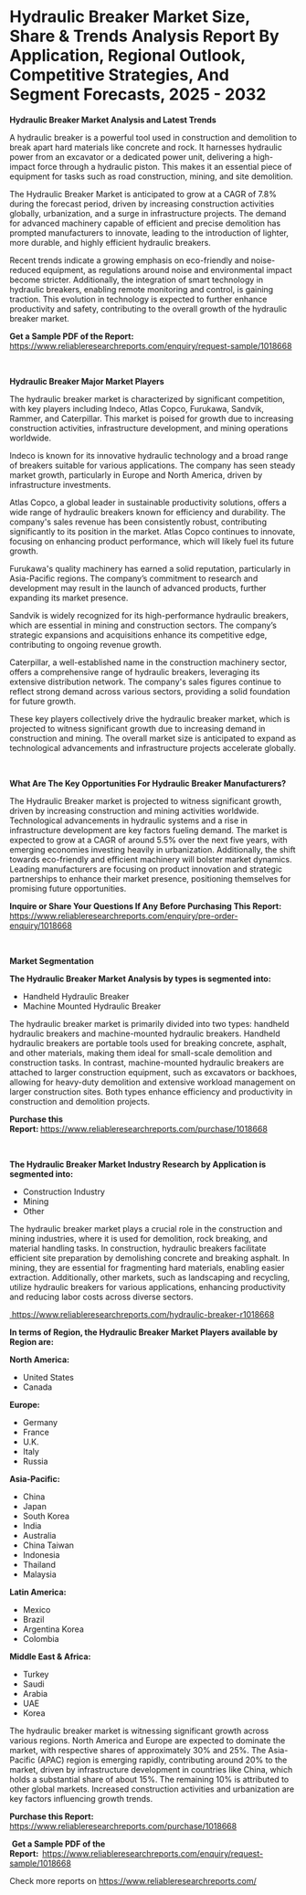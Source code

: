 <p><h1>Hydraulic Breaker Market Size, Share & Trends Analysis Report By Application, Regional Outlook, Competitive Strategies, And Segment Forecasts, 2025 - 2032</h1></p><p><strong>Hydraulic Breaker Market Analysis and Latest Trends</strong></p>
<p><p>A hydraulic breaker is a powerful tool used in construction and demolition to break apart hard materials like concrete and rock. It harnesses hydraulic power from an excavator or a dedicated power unit, delivering a high-impact force through a hydraulic piston. This makes it an essential piece of equipment for tasks such as road construction, mining, and site demolition.</p><p>The Hydraulic Breaker Market is anticipated to grow at a CAGR of 7.8% during the forecast period, driven by increasing construction activities globally, urbanization, and a surge in infrastructure projects. The demand for advanced machinery capable of efficient and precise demolition has prompted manufacturers to innovate, leading to the introduction of lighter, more durable, and highly efficient hydraulic breakers. </p><p>Recent trends indicate a growing emphasis on eco-friendly and noise-reduced equipment, as regulations around noise and environmental impact become stricter. Additionally, the integration of smart technology in hydraulic breakers, enabling remote monitoring and control, is gaining traction. This evolution in technology is expected to further enhance productivity and safety, contributing to the overall growth of the hydraulic breaker market.</p></p>
<p><strong>Get a Sample PDF of the Report:&nbsp;</strong> <a href="https://www.reliableresearchreports.com/enquiry/request-sample/1018668?utm_campaign=2788&utm_medium=2&utm_source=Github&utm_content=ia&utm_term=08042025&utm_id=hydraulic-breaker">https://www.reliableresearchreports.com/enquiry/request-sample/1018668</a></p>
<p>&nbsp;</p>
<p><strong>Hydraulic Breaker Major Market Players</strong></p>
<p><p>The hydraulic breaker market is characterized by significant competition, with key players including Indeco, Atlas Copco, Furukawa, Sandvik, Rammer, and Caterpillar. This market is poised for growth due to increasing construction activities, infrastructure development, and mining operations worldwide.</p><p>Indeco is known for its innovative hydraulic technology and a broad range of breakers suitable for various applications. The company has seen steady market growth, particularly in Europe and North America, driven by infrastructure investments.</p><p>Atlas Copco, a global leader in sustainable productivity solutions, offers a wide range of hydraulic breakers known for efficiency and durability. The company's sales revenue has been consistently robust, contributing significantly to its position in the market. Atlas Copco continues to innovate, focusing on enhancing product performance, which will likely fuel its future growth.</p><p>Furukawa's quality machinery has earned a solid reputation, particularly in Asia-Pacific regions. The company’s commitment to research and development may result in the launch of advanced products, further expanding its market presence.</p><p>Sandvik is widely recognized for its high-performance hydraulic breakers, which are essential in mining and construction sectors. The company’s strategic expansions and acquisitions enhance its competitive edge, contributing to ongoing revenue growth.</p><p>Caterpillar, a well-established name in the construction machinery sector, offers a comprehensive range of hydraulic breakers, leveraging its extensive distribution network. The company's sales figures continue to reflect strong demand across various sectors, providing a solid foundation for future growth.</p><p>These key players collectively drive the hydraulic breaker market, which is projected to witness significant growth due to increasing demand in construction and mining. The overall market size is anticipated to expand as technological advancements and infrastructure projects accelerate globally.</p></p>
<p>&nbsp;</p>
<p><strong>What Are The Key Opportunities For Hydraulic Breaker Manufacturers?</strong></p>
<p><p>The Hydraulic Breaker market is projected to witness significant growth, driven by increasing construction and mining activities worldwide. Technological advancements in hydraulic systems and a rise in infrastructure development are key factors fueling demand. The market is expected to grow at a CAGR of around 5.5% over the next five years, with emerging economies investing heavily in urbanization. Additionally, the shift towards eco-friendly and efficient machinery will bolster market dynamics. Leading manufacturers are focusing on product innovation and strategic partnerships to enhance their market presence, positioning themselves for promising future opportunities.</p></p>
<p><strong>Inquire or Share Your Questions If Any Before Purchasing This Report:</strong> <a href="https://www.reliableresearchreports.com/enquiry/pre-order-enquiry/1018668?utm_campaign=2788&utm_medium=2&utm_source=Github&utm_content=ia&utm_term=08042025&utm_id=hydraulic-breaker">https://www.reliableresearchreports.com/enquiry/pre-order-enquiry/1018668</a></p>
<p>&nbsp;</p>
<p><strong>Market Segmentation</strong></p>
<p><strong>The Hydraulic Breaker Market Analysis by types is segmented into:</strong></p>
<p><ul><li>Handheld Hydraulic Breaker</li><li>Machine Mounted Hydraulic Breaker</li></ul></p>
<p><p>The hydraulic breaker market is primarily divided into two types: handheld hydraulic breakers and machine-mounted hydraulic breakers. Handheld hydraulic breakers are portable tools used for breaking concrete, asphalt, and other materials, making them ideal for small-scale demolition and construction tasks. In contrast, machine-mounted hydraulic breakers are attached to larger construction equipment, such as excavators or backhoes, allowing for heavy-duty demolition and extensive workload management on larger construction sites. Both types enhance efficiency and productivity in construction and demolition projects.</p></p>
<p><strong>Purchase this Report:&nbsp;</strong><a href="https://www.reliableresearchreports.com/purchase/1018668?utm_campaign=2788&utm_medium=2&utm_source=Github&utm_content=ia&utm_term=08042025&utm_id=hydraulic-breaker">https://www.reliableresearchreports.com/purchase/1018668</a></p>
<p>&nbsp;</p>
<p><strong>The Hydraulic Breaker Market Industry Research by Application is segmented into:</strong></p>
<p><ul><li>Construction Industry</li><li>Mining</li><li>Other</li></ul></p>
<p><p>The hydraulic breaker market plays a crucial role in the construction and mining industries, where it is used for demolition, rock breaking, and material handling tasks. In construction, hydraulic breakers facilitate efficient site preparation by demolishing concrete and breaking asphalt. In mining, they are essential for fragmenting hard materials, enabling easier extraction. Additionally, other markets, such as landscaping and recycling, utilize hydraulic breakers for various applications, enhancing productivity and reducing labor costs across diverse sectors.</p></p>
<p><a href="https://www.reliableresearchreports.com/hydraulic-breaker-r1018668?utm_campaign=2788&utm_medium=2&utm_source=Github&utm_content=ia&utm_term=08042025&utm_id=hydraulic-breaker">&nbsp;https://www.reliableresearchreports.com/hydraulic-breaker-r1018668</a></p>
<p><strong>In terms of Region, the Hydraulic Breaker Market Players available by Region are:</strong></p>
<p>
    <p> <strong> North America: </strong>
        <ul>
            <li>United States</li>
            <li>Canada</li>
        </ul>
        </p> 
    <p> <strong> Europe: </strong>
        <ul>
            <li>Germany</li>
            <li>France</li>
            <li>U.K.</li>
            <li>Italy</li>
            <li>Russia</li>
        </ul>
        </p> 
    <p> <strong> Asia-Pacific: </strong>
        <ul>
            <li>China</li>
            <li>Japan</li>
            <li>South Korea</li>
            <li>India</li>
            <li>Australia</li>
            <li>China Taiwan</li>
            <li>Indonesia</li>
            <li>Thailand</li>
            <li>Malaysia</li>
        </ul>
        </p> 
    <p> <strong> Latin America: </strong>
        <ul>
            <li>Mexico</li>
            <li>Brazil</li>
            <li>Argentina Korea</li>
            <li>Colombia</li>
        </ul>
        </p> 
    <p> <strong> Middle East & Africa: </strong>
        <ul>
            <li>Turkey</li>
            <li>Saudi</li>
            <li>Arabia</li>
            <li>UAE</li>
            <li>Korea</li>
        </ul>
    </p>
    </p>
<p><p>The hydraulic breaker market is witnessing significant growth across various regions. North America and Europe are expected to dominate the market, with respective shares of approximately 30% and 25%. The Asia-Pacific (APAC) region is emerging rapidly, contributing around 20% to the market, driven by infrastructure development in countries like China, which holds a substantial share of about 15%. The remaining 10% is attributed to other global markets. Increased construction activities and urbanization are key factors influencing growth trends.</p></p>
<p><strong>Purchase this Report: </strong><a href="https://www.reliableresearchreports.com/purchase/1018668?utm_campaign=2788&utm_medium=2&utm_source=Github&utm_content=ia&utm_term=08042025&utm_id=hydraulic-breaker">https://www.reliableresearchreports.com/purchase/1018668</a></p>
<p>&nbsp;<strong>Get a Sample PDF of the Report:&nbsp;&nbsp;</strong><a href="https://www.reliableresearchreports.com/enquiry/request-sample/1018668?utm_campaign=2788&utm_medium=2&utm_source=Github&utm_content=ia&utm_term=08042025&utm_id=hydraulic-breaker">https://www.reliableresearchreports.com/enquiry/request-sample/1018668</a></p>
<p><strong></strong></p>
<p>Check more reports on <a href="https://www.reliableresearchreports.com/?utm_campaign=2788&utm_medium=2&utm_source=Github&utm_content=ia&utm_term=08042025&utm_id=hydraulic-breaker">https://www.reliableresearchreports.com/</a></p>